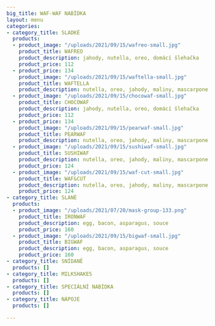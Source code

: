 ```yaml
---
big_title: WAF-WAF NABÍDKA
layout: menu
categories:
- category_title: SLADKÉ
  products:
  - product_image: "/uploads/2021/09/15/wafreo-small.jpg"
    product_title: WAFREO
    product_description: jahody, nutella, oreo, domácí šlehačka
    product_price: 112
  - product_price: 134
    product_image: "/uploads/2021/09/15/waftella-small.jpg"
    product_title: WAFTELLA
    product_description: nutella, oreo, jahody, maliny, mascarpone
  - product_image: "/uploads/2021/09/15/chocowaf-small.jpg"
    product_title: CHOCOWAF
    product_description: jahody, nutella, oreo, domácí šlehačka
    product_price: 112
  - product_price: 134
    product_image: "/uploads/2021/09/15/pearwaf-small.jpg"
    product_title: PEARWAF
    product_description: nutella, oreo, jahody, maliny, mascarpone
  - product_image: "/uploads/2021/09/15/sushiwaf-small.jpg"
    product_title: SUSHIWAF
    product_description: nutella, oreo, jahody, maliny, mascarpone
    product_price: 124
  - product_image: "/uploads/2021/09/15/waf-cut-small.jpg"
    product_title: WAF&CUT
    product_description: nutella, oreo, jahody, maliny, mascarpone
    product_price: 124
- category_title: SLANÉ
  products:
  - product_image: "/uploads/2021/07/20/mask-group-133.png"
    product_title: IRONWAF
    product_description: egg, bacon, asparagus, souce
    product_price: 160
  - product_image: "/uploads/2021/09/15/bigwaf-small.jpg"
    product_title: BIGWAF
    product_description: egg, bacon, asparagus, souce
    product_price: 160
- category_title: SNÍDANĚ
  products: []
- category_title: MILKSHAKES
  products: []
- category_title: SPECIÁLNÍ NABÍDKA
  products: []
- category_title: NÁPOJE
  products: []

---
```


